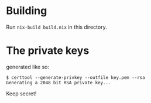 # Building

Run `nix-build build.nix` in this directory.


# The private keys

generated like so:

```
$ certtool --generate-privkey --outfile key.pem --rsa
Generating a 2048 bit RSA private key...
```

Keep secret!
